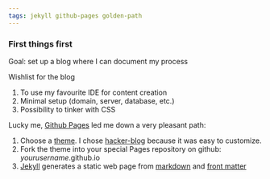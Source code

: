 ```yaml
---
tags: jekyll github-pages golden-path
---
```


### First things first
Goal: set up a blog where I can document my process

Wishlist for the blog
1.  To use my favourite IDE for content creation
1.  Minimal setup (domain, server, database, etc.)
1.  Possibility to tinker with CSS

Lucky me, [Github Pages](https://pages.github.com/) led me down a very pleasant path:
1.  Choose a [theme](https://jekyllrb.com/docs/themes/#pick-up-a-theme). I chose [hacker-blog](https://github.com/tocttou/hacker-blog) because it was easy to customize.
1.  Fork the theme into your special Pages repository on github: _yourusername_.github.io
1.  [Jekyll](https://jekyllrb.com/) generates a static web page from [markdown](https://guides.github.com/features/mastering-markdown/) and [front matter](https://jekyllrb.com/docs/step-by-step/03-front-matter/)